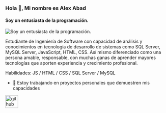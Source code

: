 ### Hola 👋, Mi nombre es Alex Abad
#### Soy un entusiasta de la programación.
![Soy un entusiasta de la programación.](https://arturssmirnovs.github.io/github-profile-readme-generator/images/banner.png)

Estudiante de Ingeniería de Software con capacidad de análisis y conocimientos en tecnología de desarrollo de sistemas como SQL Server, MySQL Server, JavaScript, HTML, CSS. Así mismo diferenciado como una persona amable, responsable, con muchas ganas de aprender mayores tecnologías que aporten experiencia y crecimiento profesional.

Habilidades: JS / HTML / CSS / SQL Server / MySQL

- 🔭 Estoy trabajando en proyectos personales que demuestren mis capacidades 


[<img src='https://cdn.jsdelivr.net/npm/simple-icons@3.0.1/icons/github.svg' alt='github' height='40'>](https://github.com/alexabadp)  

